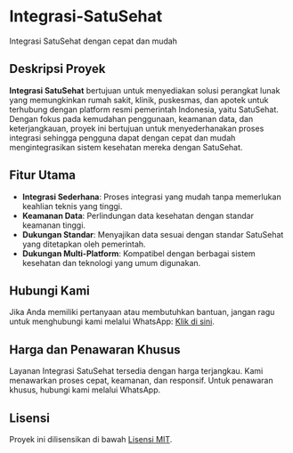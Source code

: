 # Integrasi-SatuSehat
Integrasi SatuSehat dengan cepat dan mudah

## Deskripsi Proyek
**Integrasi SatuSehat** bertujuan untuk menyediakan solusi perangkat lunak yang memungkinkan rumah sakit, klinik, puskesmas, dan apotek untuk terhubung dengan platform resmi pemerintah Indonesia, yaitu SatuSehat. Dengan fokus pada kemudahan penggunaan, keamanan data, dan keterjangkauan, proyek ini bertujuan untuk menyederhanakan proses integrasi sehingga pengguna dapat dengan cepat dan mudah mengintegrasikan sistem kesehatan mereka dengan SatuSehat.

## Fitur Utama
- **Integrasi Sederhana**: Proses integrasi yang mudah tanpa memerlukan keahlian teknis yang tinggi.
- **Keamanan Data**: Perlindungan data kesehatan dengan standar keamanan tinggi.
- **Dukungan Standar**: Menyajikan data sesuai dengan standar SatuSehat yang ditetapkan oleh pemerintah.
- **Dukungan Multi-Platform**: Kompatibel dengan berbagai sistem kesehatan dan teknologi yang umum digunakan.

## Hubungi Kami
Jika Anda memiliki pertanyaan atau membutuhkan bantuan, jangan ragu untuk menghubungi kami melalui WhatsApp: [Klik di sini](https://wa.me/6285608113865).

## Harga dan Penawaran Khusus
Layanan Integrasi SatuSehat tersedia dengan harga terjangkau. Kami menawarkan proses cepat, keamanan, dan responsif. Untuk penawaran khusus, hubungi kami melalui WhatsApp.

## Lisensi
Proyek ini dilisensikan di bawah [Lisensi MIT](LICENSE).

